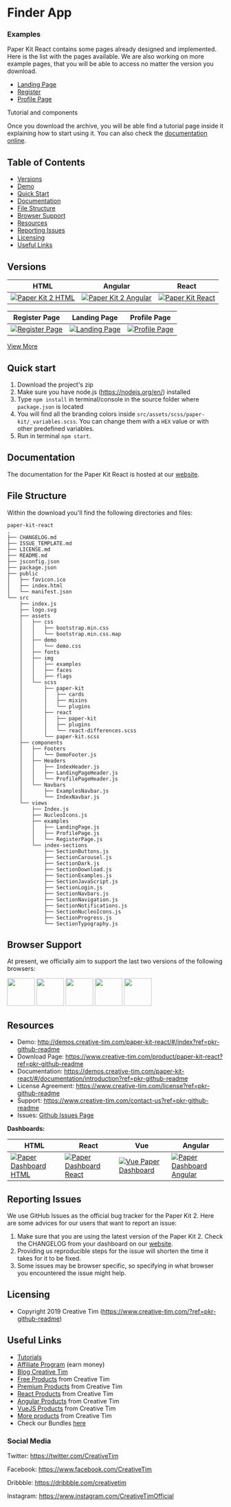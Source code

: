 # Finder App

### Examples

Paper Kit React contains some pages already designed and implemented. Here is the list with the pages available. We are also working on more example pages, that you will be able to access no matter the version you download.


* [Landing Page](https://demos.creative-tim.com/paper-kit-react/#/landing-page?ref=pkr-github-readme)
* [Register](https://demos.creative-tim.com/paper-kit-react/#/register-page?ref=pkr-github-readme)
* [Profile Page](https://demos.creative-tim.com/paper-kit-react/#/profile-page?ref=pkr-github-readme)

Tutorial and components

Once you download the archive, you will be able find a tutorial page inside it explaining how to start using it. You can also check the [documentation online](https://demos.creative-tim.com/paper-kit-react/#/documentation/introduction?ref=pkr-github-readme).


## Table of Contents

* [Versions](#versions)
* [Demo](#demo)
* [Quick Start](#quick-start)
* [Documentation](#documentation)
* [File Structure](#file-structure)
* [Browser Support](#browser-support)
* [Resources](#resources)
* [Reporting Issues](#reporting-issues)
* [Licensing](#licensing)
* [Useful Links](#useful-links)

## Versions

| HTML | Angular | React |
| --- | --- | --- |
| [![Paper Kit 2 HTML](https://raw.githubusercontent.com/creativetimofficial/public-assets/master/paper-kit-2-html/opt_pk2_thumbnail.jpg)](https://www.creative-tim.com/product/paper-kit-2?ref=pkr-github-readme)  | [![Paper Kit 2 Angular](https://raw.githubusercontent.com/creativetimofficial/public-assets/master/paper-kit-2-angular/opt_pk2_angular_thumbnail.jpg)](https://www.creative-tim.com/product/paper-kit-2-angular?ref=pkr-github-readme)  | [![Paper Kit  React](https://raw.githubusercontent.com/creativetimofficial/public-assets/master/paper-kit-react/opt_pk_react_thumbnail.jpg)](https://www.creative-tim.com/product/paper-kit-react?ref=pkr-github-readme)  

| Register Page | Landing Page | Profile Page  |
| --- | --- | ---  |
| [![Register Page](https://raw.githubusercontent.com/creativetimofficial/public-assets/master/paper-kit-react/register.png)](https://demos.creative-tim.com/paper-kit-react/#/register-page?ref=pkr-github-readme)  | [![Landing Page](https://raw.githubusercontent.com/creativetimofficial/public-assets/master/paper-kit-react/landing.png)](https://demos.creative-tim.com/paper-kit-react/#/landing-page?ref=pkr-github-readme)  | [![Profile Page](https://raw.githubusercontent.com/creativetimofficial/public-assets/master/paper-kit-react/profile.png)](https://demos.creative-tim.com/paper-kit-react/#/profile-page?ref=pkr-github-readme)  

[View More](https://demos.creative-tim.com/paper-kit-react/#/index?ref=pkr-github-readme)

## Quick start

1.  Download the project's zip
2.  Make sure you have node.js (<https://nodejs.org/en/>) installed
3.  Type `npm install` in terminal/console in the source folder where `package.json` is located
4.  You will find all the branding colors inside `src/assets/scss/paper-kit/_variables.scss`. You can change them with a `HEX` value or with other predefined variables.
5.  Run in terminal `npm start`.

## Documentation
The documentation for the Paper Kit React is hosted at our [website](https://demos.creative-tim.com/paper-kit-react/#/documentation/introduction?ref=pkr-github-readme).


## File Structure

Within the download you'll find the following directories and files:
```
paper-kit-react
.
├── CHANGELOG.md
├── ISSUE_TEMPLATE.md
├── LICENSE.md
├── README.md
├── jsconfig.json
├── package.json
├── public
│   ├── favicon.ico
│   ├── index.html
│   └── manifest.json
└── src
    ├── index.js
    ├── logo.svg
    ├── assets
    │   ├── css
    │   │   ├── bootstrap.min.css
    │   │   └── bootstrap.min.css.map
    │   ├── demo
    │   │   └── demo.css
    │   ├── fonts
    │   ├── img
    │   │   ├── examples
    │   │   ├── faces
    │   │   ├── flags
    │   └── scss
    │       ├── paper-kit
    │       │   ├── cards
    │       │   ├── mixins
    │       │   └── plugins
    │       ├── react
    │       │   ├── paper-kit
    │       │   ├── plugins
    │       │   └── react-differences.scss
    │       └── paper-kit.scss
    ├── components
    │   ├── Footers
    │   │   └── DemoFooter.js
    │   ├── Headers
    │   │   ├── IndexHeader.js
    │   │   ├── LandingPageHeader.js
    │   │   └── ProfilePageHeader.js
    │   └── Navbars
    │       ├── ExamplesNavbar.js
    │       └── IndexNavbar.js
    └── views
        ├── Index.js
        ├── NucleoIcons.js
        ├── examples
        │   ├── LandingPage.js
        │   ├── ProfilePage.js
        │   └── RegisterPage.js
        └── index-sections
            ├── SectionButtons.js
            ├── SectionCarousel.js
            ├── SectionDark.js
            ├── SectionDownload.js
            ├── SectionExamples.js
            ├── SectionJavaScript.js
            ├── SectionLogin.js
            ├── SectionNavbars.js
            ├── SectionNavigation.js
            ├── SectionNotifications.js
            ├── SectionNucleoIcons.js
            ├── SectionProgress.js
            └── SectionTypography.js
```

## Browser Support

At present, we officially aim to support the last two versions of the following browsers:

<img src="https://github.com/creativetimofficial/public-assets/blob/master/logos/chrome-logo.png?raw=true" width="64" height="64"> <img src="https://raw.githubusercontent.com/creativetimofficial/public-assets/master/logos/firefox-logo.png" width="64" height="64"> <img src="https://raw.githubusercontent.com/creativetimofficial/public-assets/master/logos/edge-logo.png" width="64" height="64"> <img src="https://raw.githubusercontent.com/creativetimofficial/public-assets/master/logos/safari-logo.png" width="64" height="64"> <img src="https://raw.githubusercontent.com/creativetimofficial/public-assets/master/logos/opera-logo.png" width="64" height="64">


## Resources
- Demo: <http://demos.creative-tim.com/paper-kit-react/#/index?ref=pkr-github-readme>
- Download Page: <https://www.creative-tim.com/product/paper-kit-react?ref=pkr-github-readme>
- Documentation: <https://demos.creative-tim.com/paper-kit-react/#/documentation/introduction?ref=pkr-github-readme>
- License Agreement: <https://www.creative-tim.com/license?ref=pkr-github-readme>
- Support: <https://www.creative-tim.com/contact-us?ref=pkr-github-readme>
- Issues: [Github Issues Page](https://github.com/creativetimofficial/paper-kit-react/issues)


**Dashboards:**

| HTML | React | Vue  | Angular |
| --- | --- | ---  | ---  |
| [![Paper Dashboard  HTML](https://raw.githubusercontent.com/creativetimofficial/public-assets/master/paper-dashboard-2-html/opt_pd2_thumbnail.jpg)](https://www.creative-tim.com/product/paper-dashboard-2?ref=pkr-github-readme) | [![Paper Dashboard  React](https://raw.githubusercontent.com/creativetimofficial/public-assets/master/paper-dashboard-react/opt_pd_react_thumbnail.jpg)](https://www.creative-tim.com/product/paper-dashboard-pro-react?ref=pkr-github-readme) | [![Vue Paper Dashboard](https://raw.githubusercontent.com/creativetimofficial/public-assets/master/vue-paper-dashboard/opt_pd_vue_thumbnail.jpg)](https://www.creative-tim.com/product/vue-paper-dashboard?ref=pkr-github-readme)  | [![ Paper Dashboard Angular](https://raw.githubusercontent.com/creativetimofficial/public-assets/master/paper-kit-2-angular/opt_pk2_angular_thumbnail.jpg)](https://www.creative-tim.com/product/paper-dashboard-angular?ref=pkr-github-readme)

## Reporting Issues

We use GitHub Issues as the official bug tracker for the Paper Kit 2. Here are some advices for our users that want to report an issue:

1. Make sure that you are using the latest version of the Paper Kit 2. Check the CHANGELOG from your dashboard on our [website](https://www.creative-tim.com/?ref=pkr-github-readme).
2. Providing us reproducible steps for the issue will shorten the time it takes for it to be fixed.
3. Some issues may be browser specific, so specifying in what browser you encountered the issue might help.

## Licensing

- Copyright 2019 Creative Tim (https://www.creative-tim.com/?ref=pkr-github-readme)

[CHANGELOG]: ./CHANGELOG.md
[LICENSE]: ./LICENSE.md

## Useful Links

- [Tutorials](https://www.youtube.com/channel/UCVyTG4sCw-rOvB9oHkzZD1w)
- [Affiliate Program](https://www.creative-tim.com/affiliates/new?ref=pkr-github-readme) (earn money)
- [Blog Creative Tim](http://blog.creative-tim.com/?ref=pkr-github-readme)
- [Free Products](https://www.creative-tim.com/bootstrap-themes/free?ref=pkr-github-readme) from Creative Tim
- [Premium Products](https://www.creative-tim.com/bootstrap-themes/premium?ref=pkr-github-readme) from Creative Tim
- [React Products](https://www.creative-tim.com/bootstrap-themes/react-themes?ref=pkr-github-readme) from Creative Tim
- [Angular Products](https://www.creative-tim.com/bootstrap-themes/angular-themes?ref=pkr-github-readme) from Creative Tim
- [VueJS Products](https://www.creative-tim.com/bootstrap-themes/vuejs-themes?ref=pkr-github-readme) from Creative Tim
- [More products](https://www.creative-tim.com/bootstrap-themes?ref=pkr-github-readme) from Creative Tim
- Check our Bundles [here](https://www.creative-tim.com/bundles?ref=pkr-github-readme)

### Social Media

Twitter: <https://twitter.com/CreativeTim>

Facebook: <https://www.facebook.com/CreativeTim>

Dribbble: <https://dribbble.com/creativetim>

Instagram: <https://www.instagram.com/CreativeTimOfficial>
